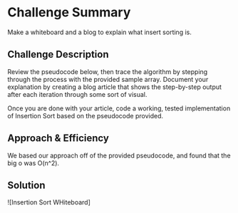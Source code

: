 # Challenge Summary
Make a whiteboard and a blog to explain what insert sorting is.

## Challenge Description
Review the pseudocode below, then trace the algorithm by stepping through the process with the provided sample array. Document your explanation by creating a blog article that shows the step-by-step output after each iteration through some sort of visual.

Once you are done with your article, code a working, tested implementation of Insertion Sort based on the pseudocode provided.

## Approach & Efficiency
We based our approach off of the provided pseudocode, and found that the big o was O(n^2).

## Solution
![Insertion Sort WHiteboard]
